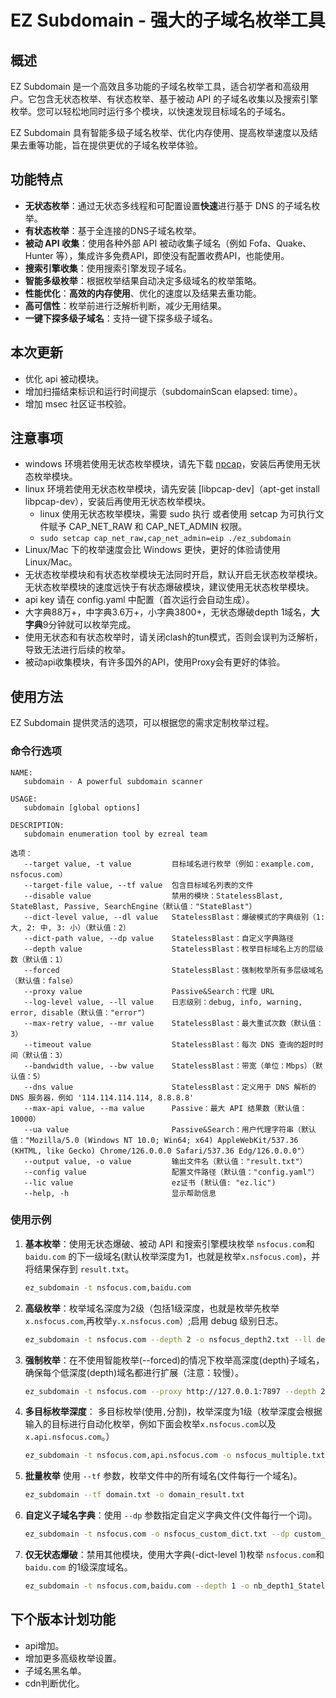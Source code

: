 # EZ Subdomain - 强大的子域名枚举工具

## 概述

EZ Subdomain 是一个高效且多功能的子域名枚举工具，适合初学者和高级用户。它包含无状态枚举、有状态枚举、基于被动 API 的子域名收集以及搜索引擎枚举。您可以轻松地同时运行多个模块，以快速发现目标域名的子域名。

EZ Subdomain 具有智能多级子域名枚举、优化内存使用、提高枚举速度以及结果去重等功能，旨在提供更优的子域名枚举体验。

## 功能特点

- **无状态枚举**：通过无状态多线程和可配置设置**快速**进行基于 DNS 的子域名枚举。
- **有状态枚举**：基于全连接的DNS子域名枚举。
- **被动 API 收集**：使用各种外部 API 被动收集子域名（例如 Fofa、Quake、Hunter 等），集成许多免费API，即使没有配置收费API，也能使用。
- **搜索引擎收集**：使用搜索引擎发现子域名。
- **智能多级枚举**：根据枚举结果自动决定多级域名的枚举策略。
- **性能优化**：**高效的内存使用**、优化的速度以及结果去重功能。
- **高可信性**：枚举前进行泛解析判断，减少无用结果。
- **一键下探多级子域名**：支持一键下探多级子域名。

## 本次更新

- 优化 api 被动模块。
- 增加扫描结束标识和运行时间提示（subdomainScan elapsed: time）。
- 增加 msec 社区证书校验。

## 注意事项

- windows 环境若使用无状态枚举模块，请先下载 [npcap](https://npcap.com/)，安装后再使用无状态枚举模块。
- linux 环境若使用无状态枚举模块，请先安装 [libpcap-dev]（apt-get install libpcap-dev），安装后再使用无状态枚举模块。
    - linux 使用无状态枚举模块，需要 sudo 执行 或者使用 setcap 为可执行文件赋予 CAP_NET_RAW 和 CAP_NET_ADMIN 权限。
    - `sudo setcap cap_net_raw,cap_net_admin=eip ./ez_subdomain`
- Linux/Mac 下的枚举速度会比 Windows 更快，更好的体验请使用 Linux/Mac。
- 无状态枚举模块和有状态枚举模块无法同时开启，默认开启无状态枚举模块。无状态枚举模块的速度远快于有状态爆破模块，建议使用无状态枚举模块。
- api key 请在 config.yaml 中配置（首次运行会自动生成）。
- 大字典88万+，中字典3.6万+，小字典3800+，无状态爆破depth 1域名，**大字典**9分钟就可以枚举完成。
- 使用无状态和有状态枚举时，请关闭clash的tun模式，否则会误判为泛解析，导致无法进行后续的枚举。
- 被动api收集模块，有许多国外的API，使用Proxy会有更好的体验。


## 使用方法

EZ Subdomain 提供灵活的选项，可以根据您的需求定制枚举过程。

### 命令行选项

```plaintext
NAME:
   subdomain - A powerful subdomain scanner

USAGE:
   subdomain [global options]

DESCRIPTION:
   subdomain enumeration tool by ezreal team

选项：
   --target value, -t value         目标域名进行枚举（例如：example.com, nsfocus.com）
   --target-file value, --tf value  包含目标域名列表的文件
   --disable value                  禁用的模块：StatelessBlast, StateBlast, Passive, SearchEngine（默认值："StateBlast"）
   --dict-level value, --dl value   StatelessBlast：爆破模式的字典级别（1: 大, 2: 中, 3: 小）（默认值：2）
   --dict-path value, --dp value    StatelessBlast：自定义字典路径
   --depth value                    StatelessBlast：枚举目标域名上方的层级数（默认值：1）
   --forced                         StatelessBlast：强制枚举所有多层级域名（默认值：false）
   --proxy value                    Passive&Search：代理 URL
   --log-level value, --ll value    日志级别：debug, info, warning, error, disable（默认值："error"）
   --max-retry value, --mr value    StatelessBlast：最大重试次数（默认值：3）
   --timeout value                  StatelessBlast：每次 DNS 查询的超时时间（默认值：3）
   --bandwidth value, --bw value    StatelessBlast：带宽（单位：Mbps）（默认值：5）
   --dns value                      StatelessBlast：定义用于 DNS 解析的 DNS 服务器，例如 '114.114.114.114, 8.8.8.8'
   --max-api value, --ma value      Passive：最大 API 结果数（默认值：10000）
   --ua value                       Passive&Search：用户代理字符串（默认值："Mozilla/5.0 (Windows NT 10.0; Win64; x64) AppleWebKit/537.36 (KHTML, like Gecko) Chrome/126.0.0.0 Safari/537.36 Edg/126.0.0.0"）
   --output value, -o value         输出文件名（默认值："result.txt"）
   --config value                   配置文件路径（默认值："config.yaml"）
   --lic value                      ez证书 (默认值: "ez.lic")
   --help, -h                       显示帮助信息
```

### 使用示例

1. **基本枚举**：使用无状态爆破、被动 API 和搜索引擎模块枚举 `nsfocus.com`和`baidu.com` 的下一级域名(默认枚举深度为1，也就是枚举`x.nsfocus.com`)，并将结果保存到 `result.txt`。
   ```bash
   ez_subdomain -t nsfocus.com,baidu.com
   ```

2. **高级枚举**：枚举域名深度为2级（包括1级深度，也就是枚举先枚举`x.nsfocus.com`,再枚举`y.x.nsfocus.com`）;启用 debug 级别日志。
   ```bash
   ez_subdomain -t nsfocus.com --depth 2 -o nsfocus_depth2.txt --ll debug
   ```

3. **强制枚举**：在不使用智能枚举(--forced)的情况下枚举高深度(depth)子域名，确保每个低深度(depth)域名都进行扩展（注意：较慢）。
   ```bash
   ez_subdomain -t nsfocus.com --proxy http://127.0.0.1:7897 --depth 2 --forced -o nsfocus_depth2_forced.txt
   ```

4. **多目标枚举深度**： 多目标枚举(使用`,`分割)，枚举深度为1级（枚举深度会根据输入的目标进行自动化枚举，例如下面会枚举`x.nsfocus.com`以及`x.api.nsfocus.com`。）
    ```bash
    ez_subdomain -t nsfocus.com,api.nsfocus.com -o nsfocus_multiple.txt --depth 1
    ```

5. **批量枚举** 使用 `--tf` 参数，枚举文件中的所有域名(文件每行一个域名)。
   ```bash
   ez_subdomain --tf domain.txt -o domain_result.txt
   ```

6. **自定义子域名字典**：使用 `--dp` 参数指定自定义字典文件(文件每行一个词)。
   ```bash
   ez_subdomain -t nsfocus.com -o nsfocus_custom_dict.txt --dp custom_dict.txt
   ```

7. **仅无状态爆破**：禁用其他模块，使用大字典(-dict-level 1)枚举 `nsfocus.com`和`baidu.com` 的1级深度域名。
   ```bash
   ez_subdomain -t nsfocus.com,baidu.com --depth 1 -o nb_depth1_StatelessBlast.txt --dl 1 --disable StateBlast,Passive,SearchEngine
   ```

## 下个版本计划功能

- api增加。
- 增加更多高级枚举设置。
- 子域名黑名单。
- cdn判断优化。



